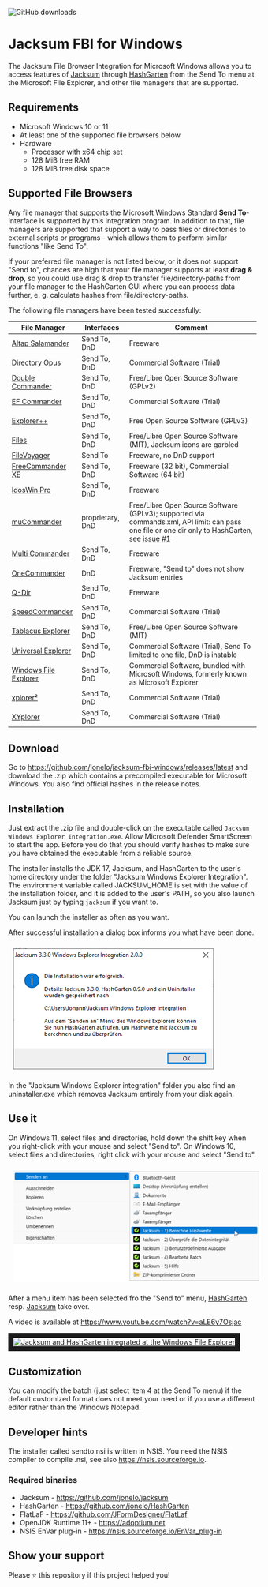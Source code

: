 ![GitHub downloads](https://img.shields.io/github/downloads/jonelo/jacksum-fbi-windows/total?color=green)

# Jacksum FBI for Windows

The Jacksum File Browser Integration for Microsoft Windows allows you to access features of [Jacksum](https://github.com/jonelo/jacksum) through [HashGarten](https://github.com/jonelo/HashGarten) from the Send To menu at the Microsoft File Explorer, and other file managers that are supported.

## Requirements

  * Microsoft Windows 10 or 11
  * At least one of the supported file browsers below
  * Hardware
    * Processor with x64 chip set
    * 128 MiB free RAM
    * 128 MiB free disk space
   
## Supported File Browsers

Any file manager that supports the Microsoft Windows Standard **Send To**-Interface is supported by this integration program. In addition to that, file managers are supported that support a way to pass files or directories to external scripts or programs - which allows them to perform similar functions "like Send To".

If your preferred file manager is not listed below, or it does not support "Send to", chances are high that your file manager supports at least **drag & drop**, so you could use drag & drop to transfer file/directory-paths from your file manager to the HashGarten GUI where you can process data further, e. g. calculate hashes from file/directory-paths.

The following file managers have been tested successfully:

| File Manager                                                      | Interfaces   | Comment                                                                     |
|-------------------------------------------------------------------|--------------|-----------------------------------------------------------------------------|
| [Altap Salamander](https://www.altap.cz)                          | Send To, DnD | Freeware                                                                    |
| [Directory Opus](https://www.gpsoft.com.au)                       | Send To, DnD | Commercial Software (Trial)                                                 |
| [Double Commander](https://sourceforge.net/projects/doublecmd/)   | Send To, DnD | Free/Libre Open Source Software (GPLv2)                                     |
| [EF Commander](https://www.efsoftware.com/cw/d.htm)               | Send To, DnD | Commercial Software (Trial)                                                 |
| [Explorer++](https://github.com/derceg/explorerplusplus)          | Send To, DnD | Free Open Source Software (GPLv3)                                           |
| [Files](https://github.com/files-community/files/)                | Send To, DnD | Free/Libre Open Source Software (MIT), Jacksum icons are garbled            |
| [FileVoyager](https://www.filevoyager.com)                        | Send To      | Freeware, no DnD support                                                    |
| [FreeCommander XE](https://freecommander.com)                     | Send To, DnD | Freeware (32 bit), Commercial Software (64 bit)                             |
| [IdosWin Pro](https://www.idoswin.de)                             | Send To, DnD | Freeware                                                                    |
| [muCommander](https://github.com/mucommander/mucommander)         | proprietary, DnD | Free/Libre Open Source Software (GPLv3); supported via commands.xml, API limit: can pass one file or one dir only to HashGarten, see [issue #1](https://github.com/jonelo/jacksum-fbi-windows/issues) |
| [Multi Commander](https://multicommander.com)                     | Send To, DnD | Freeware                                                                    |
| [OneCommander](https://www.onecommander.com)                      | DnD          | Freeware, "Send to" does not show Jacksum entries                           |
| [Q-Dir](https://q-dir.com)                                        | Send To, DnD | Freeware                                                                    |
| [SpeedCommander](https://www.speedproject.com)                    | Send To, DnD | Commercial Software (Trial)                                                 |
| [Tablacus Explorer](https://github.com/tablacus/TablacusExplorer) | Send To, DnD | Free/Libre Open Source Software (MIT)                                       |
| [Universal Explorer](https://www.spadixbd.com/universal/index.htm) | Send To, DnD   | Commercial Software (Trial), Send To limited to one file, DnD is instable        |
| [Windows File Explorer](https://support.microsoft.com/en-us/windows/windows-explorer-has-a-new-name-c95f0e92-b1aa-76da-b994-36a7c7c413d7)      | Send To, DnD   | Commercial Software, bundled with Microsoft Windows, formerly known as Microsoft Explorer |
| [xplorer²](https://www.zabkat.com/)                               | Send To, DnD     | Commercial Software (Trial)                                             |
| [XYplorer](https://www.xyplorer.com/)                             | Send To, DnD     | Commercial Software (Trial)                                             |


## Download

Go to https://github.com/jonelo/jacksum-fbi-windows/releases/latest and download the .zip which contains a precompiled executable for Microsoft Windows.
You also find official hashes in the release notes.

## Installation

Just extract the .zip file and double-click on the executable called `Jacksum Windows Explorer Integration.exe`.
Allow Microsoft Defender SmartScreen to start the app. Before you do that you should verify hashes to make sure you have obtained the executable from a reliable source.

The installer installs the JDK 17, Jacksum, and HashGarten to the user's home directory under the folder "Jacksum Windows Explorer Integration". The environment variable called
JACKSUM_HOME is set with the value of the installation folder, and it is added to the user's PATH, so you also launch Jacksum just by typing `jacksum` if you want to.

You can launch the installer as often as you want.

After successful installation a dialog box informs you what have been done.

<img src="https://raw.githubusercontent.com/jonelo/jacksum-fbi-windows/main/docs/images/Jacksum_Windows_Explorer_Integration_2.0.0.png" alt="Jacksum File Explorer Integration Installation" style="vertical-align:top;margin:10px 10px" />

In the "Jacksum Windows Explorer integration" folder you also find an uninstaller.exe which removes
Jacksum entirely from your disk again.

## Use it

On Windows 11, select files and directories, hold down the shift key when you right-click with your mouse and select "Send to".
On Windows 10, select files and directories, right click with your mouse and select "Send to".

<img src="https://raw.githubusercontent.com/jonelo/jacksum-fbi-windows/main/docs/images/sendto-de.png" alt="Send to screenshot" style="vertical-align:top;margin:10px 10px" />

After a menu item has been selected fro the "Send to" menu, [HashGarten](https://github.com/jonelo/HashGarten) resp. [Jacksum](https://github.com/jonelo/jacksum) take over.

A video is available at https://www.youtube.com/watch?v=aLE6y7Osjac

<a href="http://www.youtube.com/watch?feature=player_embedded&v=aLE6y7Osjac" target="_blank"><img src="http://img.youtube.com/vi/aLE6y7Osjac/0.jpg" 
alt="Jacksum and HashGarten integrated at the Windows File Explorer" width="240" height="180" border="10" /></a>

## Customization

You can modify the batch (just select item 4 at the Send To menu) if the default customized format does not meet your need or if you use a different editor rather than the Windows Notepad.

## Developer hints

The installer called sendto.nsi is written in NSIS. You need the NSIS compiler to compile .nsi, see also https://nsis.sourceforge.io.

### Required binaries

- Jacksum - https://github.com/jonelo/jacksum
- HashGarten - https://github.com/jonelo/HashGarten
- FlatLaF - https://github.com/JFormDesigner/FlatLaf
- OpenJDK Runtime 11+ - https://adoptium.net
- NSIS EnVar plug-in - https://nsis.sourceforge.io/EnVar_plug-in 

## Show your support

Please ⭐️ this repository if this project helped you!
